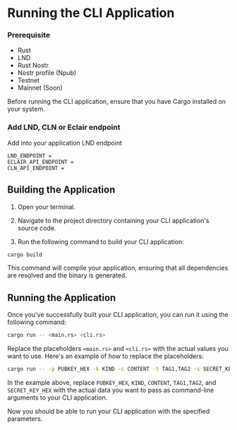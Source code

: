 # Running the CLI Application

### Prerequisite

- Rust
- LND
- Rust Nostr
- Nostr profile (Npub)
- Testnet
- Mainnet (Soon)

Before running the CLI application, ensure that you have Cargo installed on your system.

### Add LND, CLN or Eclair endpoint

Add into your application LND endpoint

```env
LND_ENDPOINT =
ECLAIR_API_ENDPOINT =
CLN_API_ENDPOINT =
```

## Building the Application

1. Open your terminal.

2. Navigate to the project directory containing your CLI application's source code.

3. Run the following command to build your CLI application:

```bash
cargo build
```

This command will compile your application, ensuring that all dependencies are resolved and the binary is generated.

## Running the Application

Once you've successfully built your CLI application, you can run it using the following command:

```bash
cargo run -- <main.rs> <cli.rs>
```

Replace the placeholders `<main.rs>` and `<cli.rs>` with the actual values you want to use. Here's an example of how to replace the placeholders:

```bash
cargo run -- -p PUBKEY_HEX -k KIND -c CONTENT -t TAG1,TAG2 -s SECRET_KEY_HEX
```

In the example above, replace `PUBKEY_HEX`, `KIND`, `CONTENT`, `TAG1,TAG2`, and `SECRET_KEY_HEX` with the actual data you want to pass as command-line arguments to your CLI application.

Now you should be able to run your CLI application with the specified parameters.
